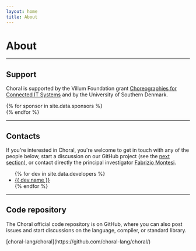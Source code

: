 ```yaml
---
layout: home
title: About
---
```


# About

---

## Support

Choral is supported by the Villum Foundation grant [Choreographies for Connected IT Systems](https://www.fabriziomontesi.com/projects/choco/) and by the University of Southern Denmark.

<div class="row" markdown="0">
{% for sponsor in site.data.sponsors %}
  <div class="col-sm text-center">
    <a href="{{sponsor.website}}">
      <!-- <div class="border"> -->
        <div class="col-sm">
          <img style="max-height:6em;" class="img-fluid py-3" src="/img/sponsors/{{sponsor.photo}}" alt="">
        </div>
        <!-- <div class="col-12">{{sponsor.name}}</div> -->
      <!-- </div> -->
    </a>
  </div>
{% endfor %}
</div>

---

## Contacts

If you're interested in Choral, you're welcome to get in touch with any of the people below, start a discussion on our GitHub project (see the [next section](#code-repository)), or contact directly the principal investigator [Fabrizio Montesi](https://fabriziomontesi.com).

<ul>
{% for dev in site.data.developers %}
<li><a href="{{ dev.website }}">{{ dev.name }}</a></li>
{% endfor %}
</ul>

---

## Code repository

The Choral official code repository is on GitHub, where you can also post issues and start discussions on the language, compiler, or standard library.

<div class="text-center text-monospace">
<i class="fab fa-github"></i> [choral-lang/choral](https://github.com/choral-lang/choral/)
</div>
